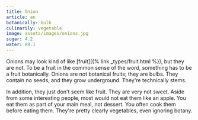 ```yaml
---
title: Onion
article: an
botanically: bulb
culinarily: vegetable
image: assets/images/onions.jpg
sugar: 4.2
water: 89.1
---
```

Onions may look kind of like [fruit]({% link _types/fruit.html %}), but they are not. To be a fruit in the common sense of the word, something has to be a fruit botanically. Onions are not botanical fruits; they are bulbs. They contain no seeds, and they grow underground. They're technically stems.

In addition, they just don't seem like fruit. They are very not sweet. Aside from some interesting people, most would not eat them like an apple. You eat them as part of your main meal, not dessert. You often cook them before eating them. They're pretty clearly vegetables, even ignoring botany.
